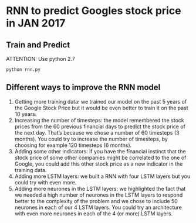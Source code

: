 # RNN to predict Googles stock price in JAN 2017

## Train and Predict 

ATTENTION: Use python 2.7

    python rnn.py

## Different ways to improve the RNN model

1. Getting more training data: we trained our model on the past 5 years of the Google Stock Price but it would be even better to train it on the past 10 years.
2. Increasing the number of timesteps: the model remembered the stock prices from the 60 previous financial days to predict the stock price of the next day. That’s because we chose a number of 60 timesteps (3 months). You could try to increase the number of timesteps, by choosing for example 120 timesteps (6 months).
3. Adding some other indicators: if you have the financial instinct that the stock price of some other companies might be correlated to the one of Google, you could add this other stock price as a new indicator in the training data.
4. Adding more LSTM layers: we built a RNN with four LSTM layers but you could try with even more.
5. Adding more neurones in the LSTM layers: we highlighted the fact that we needed a high number of neurones in the LSTM layers to respond better to the complexity of the problem and we chose to include 50 neurones in each of our 4 LSTM layers. You could try an architecture with even more neurones in each of the 4 (or more) LSTM layers.